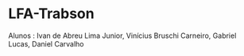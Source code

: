 # LFA-Trabson
Alunos : Ivan de Abreu Lima Junior, Vinícius Bruschi Carneiro, Gabriel Lucas, Daniel Carvalho
